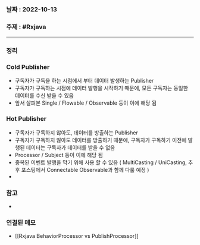 ### 날짜 : 2022-10-13
### 주제 : #Rxjava 
----
### 정리
### Cold Publisher
- 구독자가 구독을 하는 시점에서 부터 데이터 발생하는 Publisher
-   구독자가 구독하는 시점에 데이터 발행을 시작하기 때문에, 모든 구독자는 동일한 데이터를 수신 받을 수 있음
-  앞서 살펴본 Single / Flowable / Observable 등이 이에 해당 됨

### Hot Publisher
-   구독자가 구독하지 않아도, 데이터를 방출하는 Publisher
-   구독자가 구독하지 않아도 데이터를 방출하기 때문에, 구독자가 구독하기 이전에 발행된 데이터는 구독자가 데이터를 받을 수 없음
-   Processor / Subject 등이 이에 해당 됨
-   중복된 이벤트 발행을 막기 위해 사용 할 수 있음 ( MultiCasting / UniCasting, 추후 포스팅에서 Connectable Observable과 함께 다룰 예정 )
- 
### 참고
- 

### 연결된 메모
- [[Rxjava BehaviorProcessor vs PublishProcessor]]